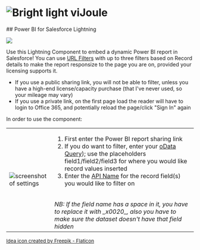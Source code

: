 <h1><img alt="Bright light" src="https://i.imgur.com/SsZ36xT.png" /> viJoule</h1>
## Power BI for Salesforce Lightning

[<img src="https://raw.githubusercontent.com/afawcett/githubsfdeploy/master/deploy.png">](https://githubsfdeploy.herokuapp.com/?owner=dannysummerlin&repo=viJoule&ref=main)

Use this Lightning Component to embed a dynamic Power BI report in Salesforce! You can use [URL Filters](https://learn.microsoft.com/en-us/power-bi/collaborate-share/service-url-filters) with up to three filters based on Record details to make the report responsize to the page you are on, provided your licensing supports it.
- If you use a public sharing link, you will not be able to filter, unless you have a high-end license/capacity purchase (that I've never used, so your mileage may vary)
- If you use a private link, on the first page load the reader will have to login to Office 365, and potentially reload the page/click "Sign In" again

In order to use the component:

<table><tr>
  <td><img src="https://user-images.githubusercontent.com/21697508/221445907-92e8f12d-fd70-42c5-a13f-7922dad8f199.png" alt="screenshot of settings" /></td>
  <td>
    <ol>
      <li>First enter the Power BI report sharing link</li>
      <li>If you do want to filter, enter your <a href="https://learn.microsoft.com/en-us/odata/concepts/queryoptions-overview">oData Query</a>); use the placeholders field1/field2/field3 for where you would like record values inserted</li>
      <li>Enter the <a href="https://help.salesforce.com/s/articleView?id=000385500&type=1">API Name</a> for the record field(s) you would like to filter on</li>
    </ol><br/>
    <i>NB: If the field name has a space in it, you have to replace it with _x0020_, also you have to make sure the dataset doesn't have that field hidden</i>
  </td>
  </tr></table>
<a style="font-size:small" href="https://www.flaticon.com/free-icons/idea" title="idea icons">Idea icon created by Freepik - Flaticon</a>

